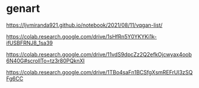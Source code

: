 # genart

https://ljvmiranda921.github.io/notebook/2021/08/11/vqgan-list/

https://colab.research.google.com/drive/1sHfRn5Y0YKYKi1k-ifUSBFRNJ8_1sa39

https://colab.research.google.com/drive/11vdS9dpcZz2Q2efkOjcwyax4oob6N40G#scrollTo=tz3r80PQknXI

https://colab.research.google.com/drive/1TBo4saFn1BCSfgXsmREFrUl3zSQFg6CC
